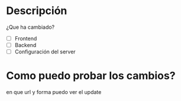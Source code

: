 # Descripción
¿Que ha cambiado?

- [ ] Frontend
- [ ] Backend
- [ ] Configuración del server

# Como puedo probar los cambios?
en que url y forma puedo ver el update
